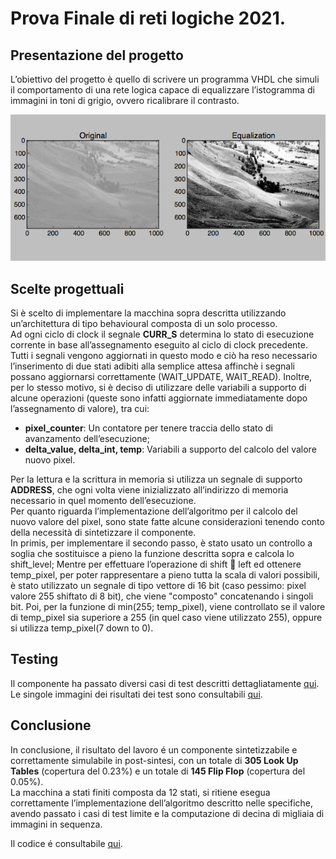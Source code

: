 # Prova Finale di reti logiche 2021.
## Presentazione del progetto
L’obiettivo del progetto è quello di scrivere un programma VHDL che simuli il comportamento di una rete logica capace di equalizzare l’istogramma di immagini in toni di grigio, ovvero ricalibrare il contrasto.

![alt text](/Doc/img/esempio.png)
## Scelte progettuali
Si è scelto di implementare la macchina sopra descritta utilizzando un’architettura di tipo behavioural composta di un solo processo.  
Ad ogni ciclo di clock il segnale **CURR_S** determina lo stato di esecuzione corrente in base all’assegnamento eseguito al ciclo di clock precedente. Tutti i segnali vengono aggiornati in questo modo e ciò ha reso necessario l’inserimento di due stati adibiti alla semplice attesa affinchè i segnali possano aggiornarsi correttamente (WAIT_UPDATE, WAIT_READ).
Inoltre, per lo stesso motivo, si è deciso di utilizzare delle variabili a supporto di alcune operazioni (queste sono infatti aggiornate immediatamente dopo l’assegnamento di valore), tra cui:
* **pixel_counter**: Un contatore per tenere traccia dello stato di avanzamento dell’esecuzione;
* **delta_value, delta_int, temp**: Variabili a supporto del calcolo del valore nuovo pixel.

Per la lettura e la scrittura in memoria si utilizza un segnale di supporto **ADDRESS**, che ogni volta viene inizializzato all’indirizzo di memoria necessario in quel momento dell’esecuzione.  
Per quanto riguarda l’implementazione dell’algoritmo per il calcolo del nuovo valore del pixel, sono state fatte alcune considerazioni tenendo conto della necessità di sintetizzare il componente.  
In primis, per implementare il secondo passo, è stato usato un controllo a soglia che sostituisce a pieno la funzione descritta sopra e calcola lo shift_level;
Mentre per effettuare l’operazione di shift 􀀀 left ed ottenere temp_pixel, per poter rappresentare a pieno tutta la scala di valori possibili, è stato utilizzato un segnale di tipo vettore di 16 bit (caso pessimo: pixel valore 255 shiftato di 8 bit), che viene "composto"
concatenando i singoli bit.
Poi, per la funzione di min(255; temp_pixel), viene controllato se il valore di temp_pixel
sia superiore a 255 (in quel caso viene utilizzato 255), oppure si utilizza temp_pixel(7
down to 0).

## Testing
Il componente ha passato diversi casi di test descritti dettagliatamente [qui](/Doc/relazione.pdf).  
Le singole immagini dei risultati dei test sono consultabili [qui](/Code_And_Tests/Tests).

## Conclusione
In conclusione, il risultato del lavoro é un componente sintetizzabile e correttamente simulabile in post-sintesi, con un totale di **305 Look Up Tables** (copertura del 0.23%) e un totale di **145 Flip Flop** (copertura del 0.05%).  
La macchina a stati finiti composta da 12 stati, si ritiene esegua correttamente l’implementazione dell’algoritmo descritto nelle specifiche, avendo passato i casi di test limite e la computazione di decina di migliaia di immagini in sequenza.

Il codice é consultabile [qui](/Code_And_Tests/project_reti_logiche.vhd).

